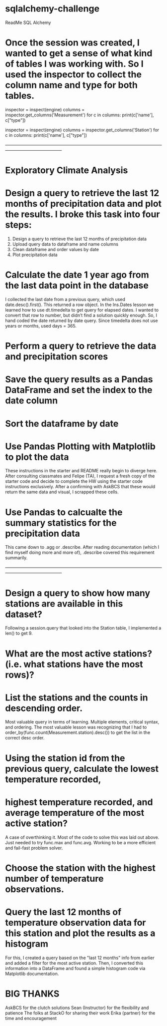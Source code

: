 # sqlalchemy-challenge

ReadMe SQL Alchemy
# Once the session was created, I wanted to get a sense of what kind of tables I was working with. So I used the inspector to collect the column name and type for both tables.

inspector = inspect(engine)
columns = inspector.get_columns('Measurement')
for c in columns:
    print(c['name'], c["type"])

inspector = inspect(engine)
columns = inspector.get_columns('Station')
for c in columns:
    print(c['name'], c["type"])


—————————————————————————————————————————————————
# Exploratory Climate Analysis #

# Design a query to retrieve the last 12 months of precipitation data and plot the results. I broke this task into four steps:
1. Design a query to retrieve the last 12 months of precipitation data
2. Upload query data to dataframe and name columns
3. Clean dataframe and order values by date
4. Plot precipitation data


# Calculate the date 1 year ago from the last data point in the database
I collected the last date from a previous query, which used date.desc().first(). This returned a row object. In the Ins.Dates lesson we learned how to use dt.timedelta to get query for elapsed dates. I wanted to convert that row to number, but didn’t find a solution quickly enough. So, I hand coded the date returned by date query. Since timedelta does not use years or months, used days = 365.


# Perform a query to retrieve the data and precipitation scores
# Save the query results as a Pandas DataFrame and set the index to the date column
# Sort the dataframe by date
# Use Pandas Plotting with Matplotlib to plot the data

These instructions in the starter and README really begin to diverge here. After consulting classmates and Felipe (TA), I request a fresh copy of the starter code and decide to complete the HW using the starter code instructions exclusively. After a confirming with AskBCS that these would return the same data and visual, I scrapped these cells. 



# Use Pandas to calcualte the summary statistics for the precipitation data
This came down to .agg or .describe. After reading documentation (which I find myself doing more and more of), .describe covered this requirement summarily.

—————————————————————————————————————————————————

# Design a query to show how many stations are available in this dataset?
Following a session.query that looked into the Station table, I implemented a len() to get 9. 


# What are the most active stations? (i.e. what stations have the most rows)?
# List the stations and the counts in descending order.
Most valuable query in terms of learning. Multiple elements, critical syntax, and ordering. The most valuable lesson was recognizing that I had to order_by(func.count(Measurement.station).desc()) to get the list in the correct desc order.


# Using the station id from the previous query, calculate the lowest temperature recorded, 
# highest temperature recorded, and average temperature of the most active station?
A case of overthinking it. Most of the code to solve this was laid out above. Just needed to try func.max and func.avg. Working to be a more efficient and fail-fast problem solver. 


# Choose the station with the highest number of temperature observations.
# Query the last 12 months of temperature observation data for this station and plot the results as a histogram
For this, I created a query based on the "last 12 months" info from earlier and added a filter for the most active station. Then, I converted this information into a DataFrame and found a simple histogram code via Matplotlib documentation.

# BIG THANKS
AskBCS for the clutch solutions
Sean (Instructor) for the flexibility and patience
The folks at StackO for sharing their work
Erika (partner) for the time and encouragement
